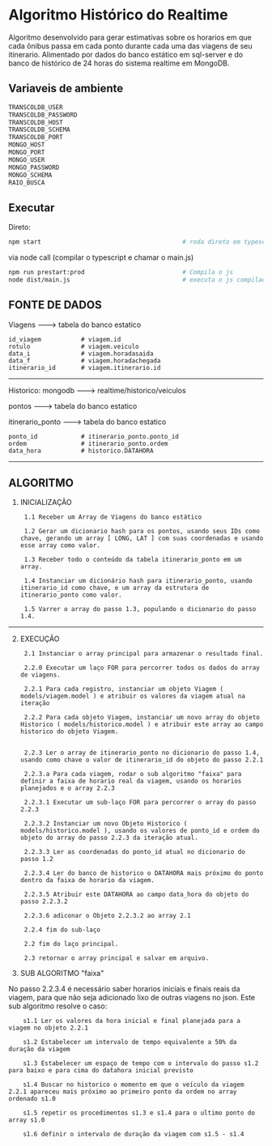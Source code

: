 # Algoritmo Histórico do Realtime
Algoritmo desenvolvido para gerar estimativas sobre os horarios em que cada ônibus passa em cada ponto durante cada uma das viagens de seu itinerario. Alimentado por dados do banco estático em sql-server e do banco de histórico de 24 horas do sistema realtime em MongoDB.

## Variaveis de ambiente
```bash
TRANSCOLDB_USER
TRANSCOLDB_PASSWORD
TRANSCOLDB_HOST
TRANSCOLDB_SCHEMA
TRANSCOLDB_PORT
MONGO_HOST
MONGO_PORT
MONGO_USER
MONGO_PASSWORD
MONGO_SCHEMA
RAIO_BUSCA
```

## Executar
Direto:
```bash
npm start                                       # roda direto em typescript via ts-node
```
via node call (compilar o typescript e chamar o main.js)
```bash
npm run prestart:prod                           # Compila o js
node dist/main.js                               # executa o js compilado
```

## FONTE DE DADOS

Viagens ---> tabela do banco estatico
```
id_viagem           # viagem.id
rotulo              # viagem.veiculo
data_i              # viagem.horadasaida
data_f              # viagem.horadachegada
itinerario_id       # viagem.itinerario.id
```
---

Historico: mongodb ---> realtime/historico/veiculos

pontos ---> tabela do banco estatico

itinerario_ponto ---> tabela do banco estatico
```
ponto_id            # itinerario_ponto.ponto_id
ordem               # itinerario_ponto.ordem
data_hora           # historico.DATAHORA
```
---

## ALGORITMO

1. INICIALIZAÇÃO

        1.1 Receber um Array de Viagens do banco estático

        1.2 Gerar um dicionario hash para os pontos, usando seus IDs como chave, gerando um array [ LONG, LAT ] com suas coordenadas e usando esse array como valor.

        1.3 Receber todo o conteúdo da tabela itinerario_ponto em um array.

        1.4 Instanciar um dicionário hash para itinerario_ponto, usando itinerario_id como chave, e um array da estrutura de itinerario_ponto como valor.

        1.5 Varrer o array do passo 1.3, populando o dicionario do passo 1.4.

---
2. EXECUÇÃO 

        2.1 Instanciar o array principal para armazenar o resultado final.

        2.2.0 Executar um laço FOR para percorrer todos os dados do array de viagens.

        2.2.1 Para cada registro, instanciar um objeto Viagem ( models/viagem.model ) e atribuir os valores da viagem atual na iteração

        2.2.2 Para cada objeto Viagem, instanciar um novo array do objeto Historico ( models/historico.model ) e atribuir este array ao campo historico do objeto Viagem.


        2.2.3 Ler o array de itinerario_ponto no dicionario do passo 1.4, usando como chave o valor de itinerario_id do objeto do passo 2.2.1

        2.2.3.a Para cada viagem, rodar o sub algoritmo "faixa" para definir a faixa de horario real da viagem, usando os horarios planejados e o array 2.2.3

        2.2.3.1 Executar um sub-laço FOR para percorrer o array do passo 2.2.3

        2.2.3.2 Instanciar um novo Objeto Historico ( models/historico.model ), usando os valores de ponto_id e ordem do objeto do array do passo 2.2.3 da iteração atual.

        2.2.3.3 Ler as coordenadas do ponto_id atual no dicionario do passo 1.2

        2.2.3.4 Ler do banco de historico o DATAHORA mais próximo do ponto dentro da faixa de horario da viagem.

        2.2.3.5 Atribuir este DATAHORA ao campo data_hora do objeto do passo 2.2.3.2

        2.2.3.6 adiconar o Objeto 2.2.3.2 ao array 2.1

        2.2.4 fim do sub-laço

        2.2 fim do laço principal.

        2.3 retornar o array principal e salvar em arquivo.


3. SUB ALGORITMO "faixa"

No passo 2.2.3.4 é necessário saber horarios iniciais e finais reais da viagem, para que não seja adicionado lixo de outras viagens no json. Este sub algoritmo resolve o caso:

        s1.1 Ler os valores da hora inicial e final planejada para a viagem no objeto 2.2.1

        s1.2 Estabelecer um intervalo de tempo equivalente a 50% da duração da viagem

        s1.3 Estabelecer um espaço de tempo com o intervalo do passo s1.2 para baixo e para cima do datahora inicial previsto

        s1.4 Buscar no historico o momento em que o veículo da viagem 2.2.1 apareceu mais próximo ao primeiro ponto da ordem no array ordenado s1.0

        s1.5 repetir os procedimentos s1.3 e s1.4 para o ultimo ponto do array s1.0

        s1.6 definir o intervalo de duração da viagem com s1.5 - s1.4